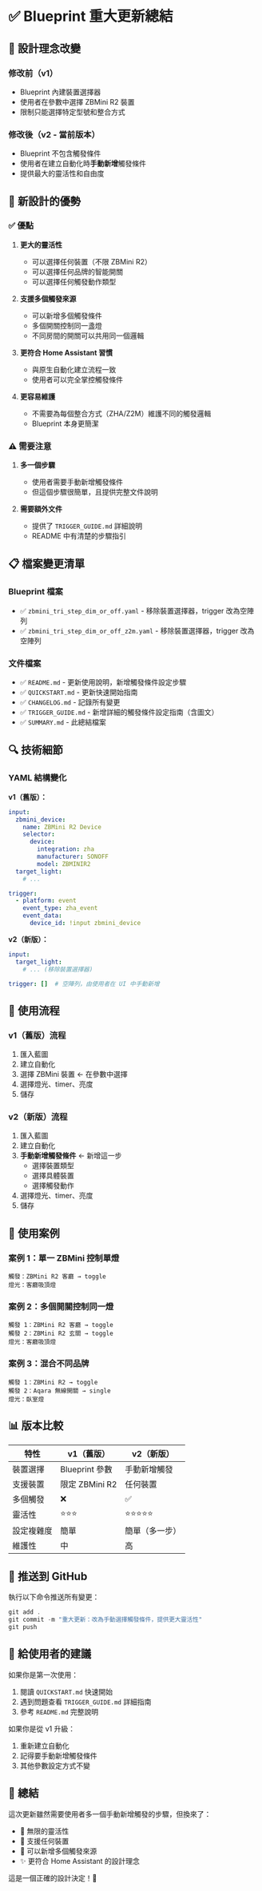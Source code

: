 # ✅ Blueprint 重大更新總結

## 🎯 設計理念改變

### 修改前（v1）
- Blueprint 內建裝置選擇器
- 使用者在參數中選擇 ZBMini R2 裝置
- 限制只能選擇特定型號和整合方式

### 修改後（v2 - 當前版本）
- Blueprint 不包含觸發條件
- 使用者在建立自動化時**手動新增**觸發條件
- 提供最大的靈活性和自由度

## 🎨 新設計的優勢

### ✅ 優點

1. **更大的靈活性**
   - 可以選擇任何裝置（不限 ZBMini R2）
   - 可以選擇任何品牌的智能開關
   - 可以選擇任何觸發動作類型

2. **支援多個觸發來源**
   - 可以新增多個觸發條件
   - 多個開關控制同一盞燈
   - 不同房間的開關可以共用同一個邏輯

3. **更符合 Home Assistant 習慣**
   - 與原生自動化建立流程一致
   - 使用者可以完全掌控觸發條件

4. **更容易維護**
   - 不需要為每個整合方式（ZHA/Z2M）維護不同的觸發邏輯
   - Blueprint 本身更簡潔

### ⚠️ 需要注意

1. **多一個步驟**
   - 使用者需要手動新增觸發條件
   - 但這個步驟很簡單，且提供完整文件說明

2. **需要額外文件**
   - 提供了 `TRIGGER_GUIDE.md` 詳細說明
   - README 中有清楚的步驟指引

## 📋 檔案變更清單

### Blueprint 檔案
- ✅ `zbmini_tri_step_dim_or_off.yaml` - 移除裝置選擇器，trigger 改為空陣列
- ✅ `zbmini_tri_step_dim_or_off_z2m.yaml` - 移除裝置選擇器，trigger 改為空陣列

### 文件檔案
- ✅ `README.md` - 更新使用說明，新增觸發條件設定步驟
- ✅ `QUICKSTART.md` - 更新快速開始指南
- ✅ `CHANGELOG.md` - 記錄所有變更
- ✅ `TRIGGER_GUIDE.md` - 新增詳細的觸發條件設定指南（含圖文）
- ✅ `SUMMARY.md` - 此總結檔案

## 🔍 技術細節

### YAML 結構變化

**v1（舊版）：**
```yaml
input:
  zbmini_device:
    name: ZBMini R2 Device
    selector:
      device:
        integration: zha
        manufacturer: SONOFF
        model: ZBMINIR2
  target_light:
    # ...

trigger:
  - platform: event
    event_type: zha_event
    event_data:
      device_id: !input zbmini_device
```

**v2（新版）：**
```yaml
input:
  target_light:
    # ... (移除裝置選擇器)

trigger: []  # 空陣列，由使用者在 UI 中手動新增
```

## 📖 使用流程

### v1（舊版）流程
1. 匯入藍圖
2. 建立自動化
3. 選擇 ZBMini 裝置 ← 在參數中選擇
4. 選擇燈光、timer、亮度
5. 儲存

### v2（新版）流程
1. 匯入藍圖
2. 建立自動化
3. **手動新增觸發條件** ← 新增這一步
   - 選擇裝置類型
   - 選擇具體裝置
   - 選擇觸發動作
4. 選擇燈光、timer、亮度
5. 儲存

## 🎯 使用案例

### 案例 1：單一 ZBMini 控制單燈
```
觸發：ZBMini R2 客廳 → toggle
燈光：客廳吸頂燈
```

### 案例 2：多個開關控制同一燈
```
觸發 1：ZBMini R2 客廳 → toggle
觸發 2：ZBMini R2 玄關 → toggle
燈光：客廳吸頂燈
```

### 案例 3：混合不同品牌
```
觸發 1：ZBMini R2 → toggle
觸發 2：Aqara 無線開關 → single
燈光：臥室燈
```

## 📊 版本比較

| 特性 | v1（舊版） | v2（新版） |
|------|----------|----------|
| 裝置選擇 | Blueprint 參數 | 手動新增觸發 |
| 支援裝置 | 限定 ZBMini R2 | 任何裝置 |
| 多個觸發 | ❌ | ✅ |
| 靈活性 | ⭐⭐⭐ | ⭐⭐⭐⭐⭐ |
| 設定複雜度 | 簡單 | 簡單（多一步） |
| 維護性 | 中 | 高 |

## 🚀 推送到 GitHub

執行以下命令推送所有變更：

```powershell
git add .
git commit -m "重大更新：改為手動選擇觸發條件，提供更大靈活性"
git push
```

## 📝 給使用者的建議

如果你是第一次使用：
1. 閱讀 `QUICKSTART.md` 快速開始
2. 遇到問題查看 `TRIGGER_GUIDE.md` 詳細指南
3. 參考 `README.md` 完整說明

如果你是從 v1 升級：
1. 重新建立自動化
2. 記得要手動新增觸發條件
3. 其他參數設定方式不變

## 🎉 總結

這次更新雖然需要使用者多一個手動新增觸發的步驟，但換來了：
- 🎯 無限的靈活性
- 🔧 支援任何裝置
- 🚀 可以新增多個觸發來源
- ✨ 更符合 Home Assistant 的設計理念

這是一個正確的設計決定！💪
